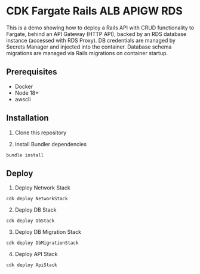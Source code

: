 # CDK Fargate Rails ALB APIGW RDS

This is a demo showing how to deploy a Rails API with CRUD functionality to Fargate, behind an API Gateway (HTTP API), backed by an RDS database instance (accessed with RDS Proxy). DB credentials are managed by Secrets Manager and injected into the container. Database schema migrations are managed via Rails migrations on container startup.

## Prerequisites

- Docker
- Node 18+
- awscli


## Installation

1. Clone this repository

2. Install Bundler dependencies

`bundle install`


## Deploy

1. Deploy Network Stack

`cdk deploy NetworkStack`

2. Deploy DB Stack

`cdk deploy DbStack`

3. Deploy DB Migration Stack

`cdk deploy DbMigrationStack`

4. Deploy API Stack

`cdk deploy ApiStack`
